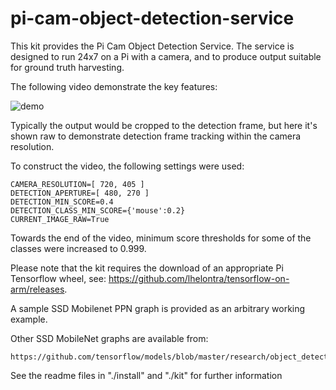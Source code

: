 # pi-cam-object-detection-service

This kit provides the Pi Cam Object Detection Service. 
The service is designed to run 24x7 on a Pi with a camera, and to produce output suitable for ground truth harvesting.

The following video demonstrate the key features:

![demo](eb_12_v08_480x270_01c_500k-20.gif)

Typically the output would be cropped to the detection frame, but here it's shown raw to demonstrate detection frame tracking within the camera resolution.

To construct the video, the following settings were used:

    CAMERA_RESOLUTION=[ 720, 405 ]
    DETECTION_APERTURE=[ 480, 270 ]
    DETECTION_MIN_SCORE=0.4
    DETECTION_CLASS_MIN_SCORE={'mouse':0.2}  
    CURRENT_IMAGE_RAW=True    

Towards the end of the video, minimum score thresholds for some of the classes were increased to 0.999.


Please note that the kit requires the download of an appropriate Pi Tensorflow wheel, see: https://github.com/lhelontra/tensorflow-on-arm/releases.

A sample SSD Mobilenet PPN graph is provided as an arbitrary working example.

Other SSD MobileNet graphs are available from:

    https://github.com/tensorflow/models/blob/master/research/object_detection/g3doc/detection_model_zoo.md

See the readme files in "./install" and "./kit" for further information